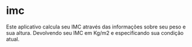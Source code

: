 # imc
Este aplicativo calcula seu IMC através das informações sobre seu peso e sua altura. Devolvendo seu IMC em Kg/m2 e especificando sua condição atual. 
